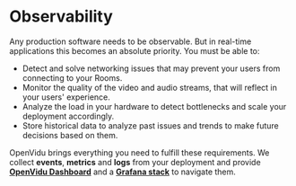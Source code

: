 # Observability

Any production software needs to be observable. But in real-time applications this becomes an absolute priority. You must be able to:

- Detect and solve networking issues that may prevent your users from connecting to your Rooms.
- Monitor the quality of the video and audio streams, that will reflect in your users' experience.
- Analyze the load in your hardware to detect bottlenecks and scale your deployment accordingly.
- Store historical data to analyze past issues and trends to make future decisions based on them.

OpenVidu brings everything you need to fulfill these requirements. We collect **events**, **metrics** and **logs** from your deployment and provide [**OpenVidu Dashboard**](openvidu-dashboard/) and a [**Grafana stack**](grafana-stack/) to navigate them.
